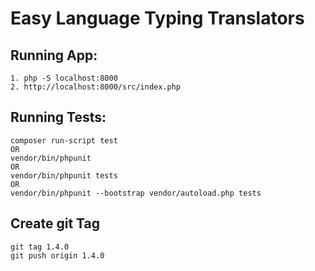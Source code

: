# Easy Language Typing Translators

## Running App:

    1. php -S localhost:8000 
    2. http://localhost:8000/src/index.php

## Running Tests:

    composer run-script test
    OR
    vendor/bin/phpunit
    OR
    vendor/bin/phpunit tests
    OR
    vendor/bin/phpunit --bootstrap vendor/autoload.php tests

## Create git Tag

    git tag 1.4.0
    git push origin 1.4.0
